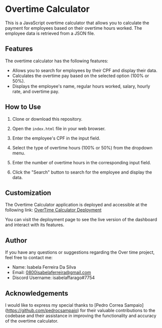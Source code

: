 # Overtime Calculator

This is a JavaScript overtime calculator that allows you to calculate the payment for employees based on their overtime hours worked. The employee data is retrieved from a JSON file.

## Features

The overtime calculator has the following features:

- Allows you to search for employees by their CPF and display their data.
- Calculates the overtime pay based on the selected option (100% or 50%).
- Displays the employee's name, regular hours worked, salary, hourly rate, and overtime pay.

## How to Use

1. Clone or download this repository.

2. Open the `index.html` file in your web browser.

3. Enter the employee's CPF in the input field.

4. Select the type of overtime hours (100% or 50%) from the dropdown menu.

5. Enter the number of overtime hours in the corresponding input field.

6. Click the "Search" button to search for the employee and display the data.

## Customization

The Overtime Calculator application is deployed and accessible at the following link:
[OverTime Calculator Deployment](https://isabelafarago.github.io/overtimecalc/)

You can visit the deployment page to see the live version of the dashboard and interact with its features.


## Author

If you have any questions or suggestions regarding the Over time project, feel free to contact me:

- Name: Isabela Ferreira Da Silva
- Email: [0800isabelaferreira@gmail.com](mailto:0800isabelaferreira@gmail.com)
- Discord Username: isabelaffarago#7754

## Acknowledgements
I would like to express my special thanks to [Pedro Correa Sampaio] (https://github.com/pedrocsampaio) for their valuable contributions to the codebase and their assistance in improving the functionality and accuracy of the overtime calculator. 
